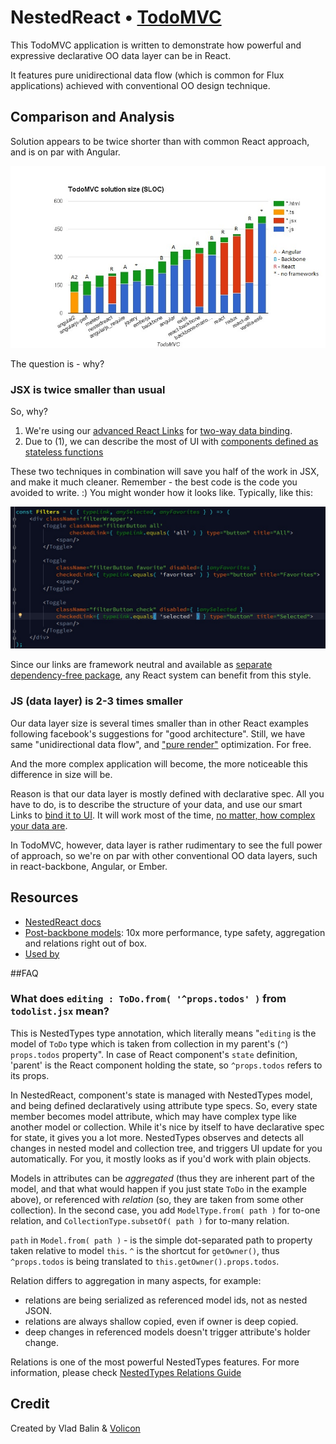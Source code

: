 # NestedReact • [TodoMVC](http://todomvc.com)

This TodoMVC application is written to demonstrate how powerful and expressive declarative OO data layer can be in React.

It features pure unidirectional data flow (which is common for Flux applications) achieved with conventional OO design
technique.

## Comparison and Analysis

Solution appears to be twice shorter than with common React approach,
and is on par with Angular.

![TodoMVC SLOC size comparison](SLOC-comparison.jpg)

The question is - why?  

### JSX is twice smaller than usual

So, why?

1. We're using our [advanced React Links](https://github.com/Volicon/NestedReact#two-way-data-binding) for [two-way data binding](/docs/databinding.md).
2. Due to (1), we can describe the most of UI with [components defined as stateless functions](https://facebook.github.io/react/docs/reusable-components.html#stateless-functions)

These two techniques in combination will save you half of the work in JSX, and make it much cleaner.
Remember - the best code is the code you avoided to write. :) You might wonder how it looks like.
Typically, like this:

![](pure-components.jpg)

Since our links are framework neutral and available as [separate dependency-free package](https://github.com/Volicon/valuelink),
any React system can benefit from this style. 

### JS (data layer) is 2-3 times smaller

Our data layer size is several times smaller than
in other React examples following facebook's suggestions for "good architecture".
Still, we have same "unidirectional data flow", and ["pure render"](https://github.com/Volicon/NestedReact#props-specs-and-pure-render-optimization)
optimization. For free.

And the more complex application will become, the more noticeable this difference in size will be. 

Reason is that our data layer is mostly defined with declarative spec.
All you have to do, is to describe the structure of your data, 
and use our smart Links to [bind it to UI](/docs/databinding.md).
It will work most of the time, [no matter, how complex your data are](https://github.com/Volicon/NestedTypes/blob/master/docs/RelationsGuide.md).

In TodoMVC, however, data layer is rather rudimentary to see the full power of approach, so
we're on par with other conventional OO data layers, such in react-backbone,
  Angular, or Ember. 

## Resources

- [NestedReact docs](https://github.com/Volicon/NestedReact)
- [Post-backbone models](https://github.com/Volicon/NestedTypes): 10x more performance, type safety, aggregation and relations right out of box. 
- [Used by](http://www.volicon.com/)

##FAQ
### What does `editing : ToDo.from( '^props.todos' )` from `todolist.jsx` mean?

This is NestedTypes type annotation, which literally means "`editing` is the model of `ToDo` type which is taken from 
collection in my parent's (`^`) `props.todos` property". In case of React component's `state` definition, 
'parent' is the React component holding the state, so `^props.todos` refers to its props. 

In NestedReact, component's state is managed with NestedTypes model, and being defined declaratively using 
attribute type specs. So, every state member becomes model attribute, which may have complex type like another
 model or collection. While it's nice by itself to have declarative spec for state, it gives you a lot more. NestedTypes observes and detects all
changes in nested model and collection tree, and triggers UI update for you automatically. For you, it mostly looks as if
   you'd work with plain objects.

Models in attributes can be _aggregated_ (thus they are inherent part of the model, and that what would happen if you just state `ToDo`
in the example above), or referenced with _relation_ (so, they are taken from some other collection). In the second case,
you add `ModelType.from( path )` for to-one relation, and `CollectionType.subsetOf( path )` for to-many relation.  

`path` in `Model.from( path )` - is the simple dot-separated path to property taken relative to model `this`. `^` is the 
shortcut for `getOwner()`, thus `^props.todos` is being translated to `this.getOwner().props.todos`.

Relation differs to aggregation in many aspects, for example:
 - relations are being serialized as referenced model ids, not as nested JSON.
 - relations are always shallow copied, even if owner is deep copied.
 - deep changes in referenced models doesn't trigger attribute's holder change.

Relations is one of the most powerful NestedTypes features. For more information, please 
check [NestedTypes Relations Guide](https://github.com/Volicon/NestedTypes/blob/master/docs/RelationsGuide.md)

## Credit

Created by Vlad Balin & [Volicon](http://www.volicon.com/)
